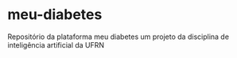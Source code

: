 # meu-diabetes
Repositório da plataforma meu diabetes um projeto da disciplina de inteligência artificial da UFRN
